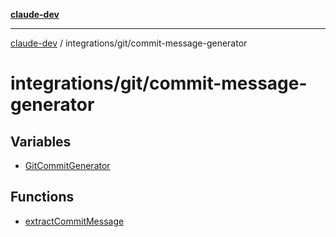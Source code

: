 [**claude-dev**](../../../README.md)

***

[claude-dev](../../../README.md) / integrations/git/commit-message-generator

# integrations/git/commit-message-generator

## Variables

- [GitCommitGenerator](variables/GitCommitGenerator.md)

## Functions

- [extractCommitMessage](functions/extractCommitMessage.md)
